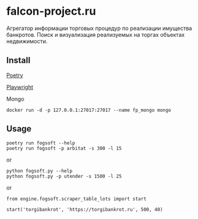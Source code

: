 # falcon-project.ru

Агрегатор информации торговых процедур по реализации имущества банкротов.
Поиск и визуализация реализуемых на торгах объектах недвижимости.

## Install

[Poetry](https://python-poetry.org/docs/cli/#install)

[Playwright](https://playwright.dev/python/docs/intro/#installation)

Mongo
```
docker run -d -p 127.0.0.1:27017:27017 --name fp_mongo mongo
```

## Usage
```
poetry run fogsoft --help
poetry run fogsoft -p arbitat -s 300 -l 15
```
or 
```
python fogsoft.py --help
python fogsoft.py -p utender -s 1500 -l 25
```
or 
```
from engine.fogsoft.scraper_table_lots import start

start('torgibankrot', 'https://torgibankrot.ru', 500, 40)
```